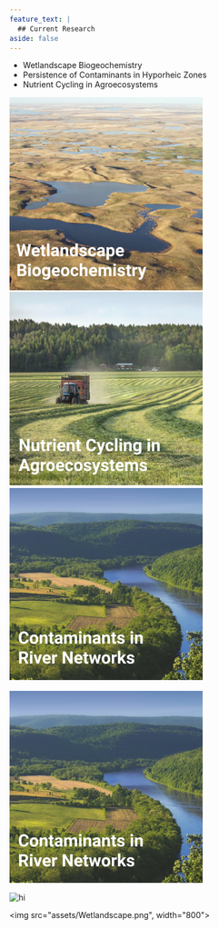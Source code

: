 ```yaml
---
feature_text: |
  ## Current Research
aside: false
---
```


* Wetlandscape Biogeochemistry
* Persistence of Contaminants in Hyporheic Zones
* Nutrient Cycling in Agroecosystems



![wetlandscape](assets/Wetlandscape.png)
![agroecosystems](assets/Agroecosystem.png)
![riverhypo](assets/RiverCont.png)


[![riverhypo](assets/RiverCont.png)](https://landscape-ecohydrology.github.io/publications/)



<img src="assets/RiverCont.jpg" alt="hi" class="inline"/>

<img src="assets/Wetlandscape.png", width="800">
